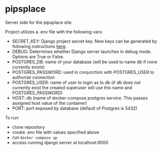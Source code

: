 # pipsplace
Server side for the pipsplace site.  

Project utilizes a .env file with the following vars:

+ SECRET_KEY: Django project secret key. New keys can be generated by following instructions [here](https://www.educative.io/answers/how-to-generate-a-django-secretkey).
+ DEBUG: Determines whether Django server launches in debug mode. Options are True or False.
+ POSTGRES_DB: name of your database (will be used to name db if none currently exists)
+ POSTGRES_PASSWORD: used in conjunction with POSTGRES_USER to authorize connection
+ POSTGRES_USER: name of user to login as to db (if db does not currently exist the created superuser will use this name and POSTGRES_PASSWORD)
+ HOST: db (name of docker-compose postgres service. This passes assigned host value of the container)
+ PORT: port exposed by database (default of Postgres is 5432)

To run:

+ clone repository
+ create .env file with values specified above
+ run `docker compose up`
+ access running django server at localhost:8000
